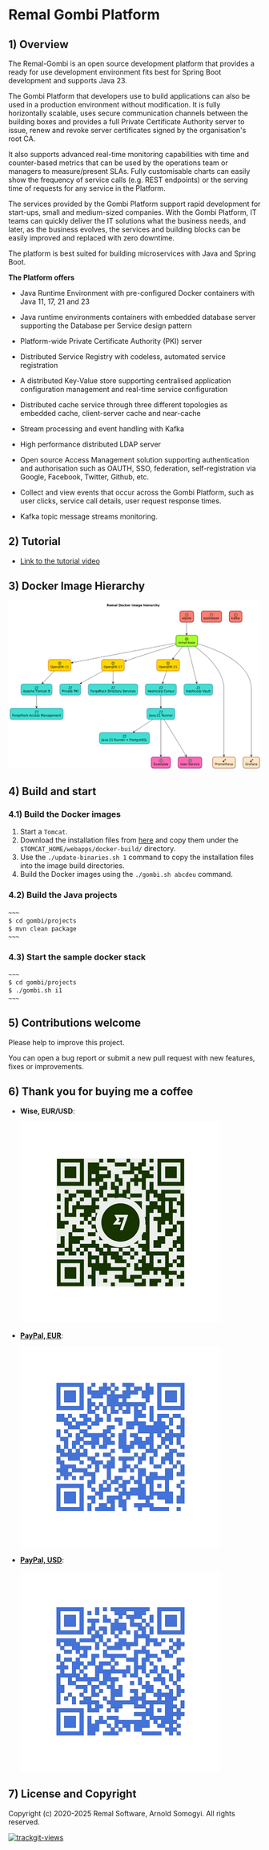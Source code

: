 # Remal Gombi Platform

## 1) Overview
The Remal-Gombi is an open source development platform that provides a ready for use development environment fits best for Spring Boot development and supports Java 23.

The Gombi Platform that developers use to build applications can also be used in a production environment without modification. It is fully horizontally scalable, uses secure communication channels between the building boxes and provides a full Private Certificate Authority server to issue, renew and revoke server certificates signed by the organisation's root CA.

It also supports advanced real-time monitoring capabilities with time and counter-based metrics that can be used by the operations team or managers to measure/present SLAs. Fully customisable charts can easily show the frequency of service calls (e.g. REST endpoints) or the serving time of requests for any service in the Platform.

The services provided by the Gombi Platform support rapid development for start-ups, small and medium-sized companies. With the Gombi Platform, IT teams can quickly deliver the IT solutions what the business needs, and later, as the business evolves, the services and building blocks can be easily improved and replaced with zero downtime.

The platform is best suited for building microservices with Java and Spring Boot.

**The Platform offers**
* Java Runtime Environment with pre-configured Docker containers with Java 11, 17, 21 and 23


* Java runtime environments containers with embedded database server supporting the Database per Service design pattern


* Platform-wide Private Certificate Authority (PKI) server


* Distributed Service Registry with codeless, automated service registration


* A distributed Key-Value store supporting centralised application configuration management and real-time service configuration


* Distributed cache service through three different topologies as embedded cache, client-server cache and near-cache


* Stream processing and event handling with Kafka


* High performance distributed LDAP server


* Open source Access Management solution supporting authentication and authorisation such as OAUTH, SSO, federation, self-registration via Google, Facebook, Twitter, Github, etc.


* Collect and view events that occur across the Gombi Platform, such as user clicks, service call details, user request response times.


* Kafka topic message streams monitoring.


## 2) Tutorial
* [Link to the tutorial video](https://drive.google.com/drive/folders/1ZHCeUBk9DjFfe5kVyQJyuRHimpODr5Cf?usp=sharing)

## 3) Docker Image Hierarchy
![docker image hierarchy](docs/diagrams/images/docker-image-hierarchy.png)

## 4) Build and start
### 4.1) Build the Docker images
1. Start a `Tomcat`.
2. Download the installation files from [here](https://drive.google.com/drive/u/0/folders/1RUkp1vwSX0aTdlQ2zgyOUKQexHovHY77) and copy them under the `$TOMCAT_HOME/webapps/docker-build/` directory.
3. Use the `./update-binaries.sh 1` command to copy the installation files into the image build directories.
4. Build the Docker images using the `./gombi.sh abcdeu` command.

### 4.2) Build the Java projects
    ~~~
    $ cd gombi/projects
    $ mvn clean package 
    ~~~

### 4.3) Start the sample docker stack
    ~~~
    $ cd gombi/projects
    $ ./gombi.sh i1
    ~~~

## 5) Contributions welcome
Please help to improve this project.

You can open a bug report or submit a new pull request with new features, fixes or improvements.

## 6) Thank you for buying me a coffee
* **Wise, EUR/USD**:

   ![Wise, EUR/USD](docs/donation/wisetag.png)


* [**PayPal, EUR**](https://www.paypal.com/donate/?hosted_button_id=VT6RPK363U5CA):

  ![PayPal, EUR](docs/donation/paypal-eur.png)


* [**PayPal, USD**](https://www.paypal.com/donate/?hosted_button_id=U5JFBSZ23YGP4):

  ![PayPal, USD](docs/donation/paypal-usd.png)

## 7) License and Copyright
Copyright (c) 2020-2025 Remal Software, Arnold Somogyi. All rights reserved.

<a href="https://trackgit.com">
  <img src="https://us-central1-trackgit-analytics.cloudfunctions.net/token/ping/lcfhkdub7k2lpj33n2cl" alt="trackgit-views" />
</a>
